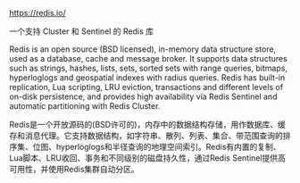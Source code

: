 https://redis.io/

一个支持 Cluster 和 Sentinel 的 Redis 库

Redis is an open source (BSD licensed), in-memory data structure store, used as a database, cache and message broker. It supports data structures such as strings, hashes, lists, sets, sorted sets with range queries, bitmaps, hyperloglogs and geospatial indexes with radius queries. Redis has built-in replication, Lua scripting, LRU eviction, transactions and different levels of on-disk persistence, and provides high availability via Redis Sentinel and automatic partitioning with Redis Cluster. 

Redis是一个开放源码的(BSD许可的)，内存中的数据结构存储，用作数据库、缓存和消息代理。它支持数据结构，如字符串、散列、列表、集合、带范围查询的排序集、位图、hyperloglogs和半径查询的地理空间索引。Redis有内置的复制、Lua脚本、LRU收回、事务和不同级别的磁盘持久性，通过Redis Sentinel提供高可用性，并使用Redis集群自动分区。